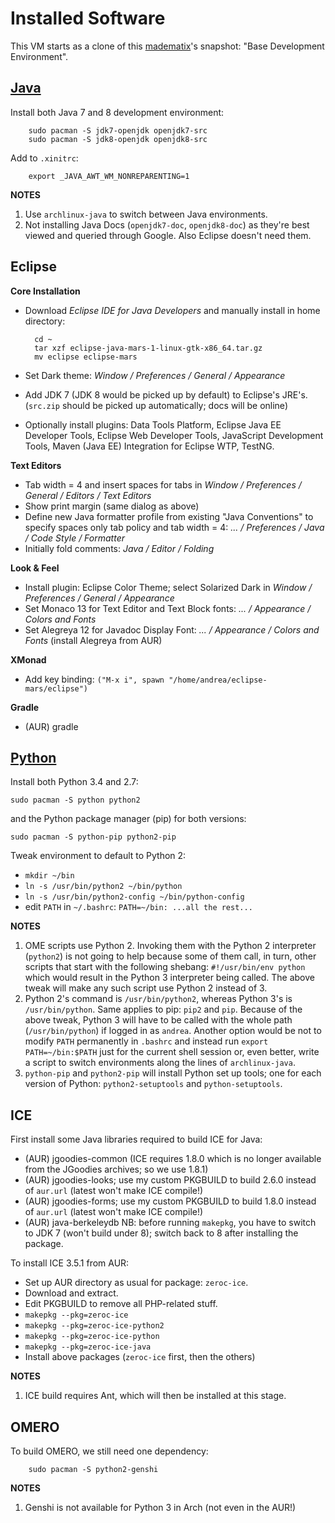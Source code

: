 Installed Software
==================

This VM starts as a clone of this [madematix][madematix]'s snapshot:
"Base Development Environment".

[Java][arch-java]
------
Install both Java 7 and 8 development environment:

        sudo pacman -S jdk7-openjdk openjdk7-src
        sudo pacman -S jdk8-openjdk openjdk8-src

Add to `.xinitrc`:

        export _JAVA_AWT_WM_NONREPARENTING=1

**NOTES**

1. Use `archlinux-java` to switch between Java environments.
2. Not installing Java Docs (`openjdk7-doc`, `openjdk8-doc`) as they're best viewed and
queried through Google. Also Eclipse doesn't need them.


Eclipse
-------
**Core Installation**

* Download *Eclipse IDE for Java Developers* and manually install in home directory:

        cd ~
        tar xzf eclipse-java-mars-1-linux-gtk-x86_64.tar.gz
        mv eclipse eclipse-mars
    
* Set Dark theme: *Window / Preferences / General / Appearance*
* Add JDK 7 (JDK 8 would be picked up by default) to Eclipse's JRE's.
  (`src.zip` should be picked up automatically; docs will be online)
* Optionally install plugins: Data Tools Platform, Eclipse Java EE Developer
  Tools, Eclipse Web Developer Tools, JavaScript Development Tools, Maven
  (Java EE) Integration for Eclipse WTP, TestNG.

**Text Editors**

* Tab width = 4 and insert spaces for tabs in *Window / Preferences / General /
  Editors / Text Editors*
* Show print margin (same dialog as above)
* Define new Java formatter profile from existing "Java Conventions" to specify spaces
  only tab policy and tab width = 4: *... / Preferences / Java / Code Style / Formatter*
* Initially fold comments: *Java / Editor / Folding*

**Look & Feel**

* Install plugin: Eclipse Color Theme; select Solarized Dark in *Window / Preferences
  / General / Appearance*
* Set Monaco 13 for Text Editor and Text Block fonts: *... / Appearance / Colors and Fonts*
* Set Alegreya 12 for Javadoc Display Font: *... / Appearance / Colors and Fonts*
  (install Alegreya from AUR)

**XMonad**

* Add key binding: `("M-x i", spawn "/home/andrea/eclipse-mars/eclipse")`

**Gradle**

* (AUR) gradle


[Python][arch-python]
--------
Install both Python 3.4 and 2.7:

    sudo pacman -S python python2

and the Python package manager (pip) for both versions:

    sudo pacman -S python-pip python2-pip

Tweak environment to default to Python 2:

* `mkdir ~/bin`
* `ln -s /usr/bin/python2 ~/bin/python`
* `ln -s /usr/bin/python2-config ~/bin/python-config`
* edit `PATH` in `~/.bashrc`: `PATH=~/bin: ...all the rest...`

**NOTES**

1. OME scripts use Python 2. Invoking them with the Python 2 interpreter (`python2`) is
not going to help because some of them call, in turn, other scripts that start with the
following shebang: `#!/usr/bin/env python`
which would result in the Python 3 interpreter being called. The above tweak will make
any such script use Python 2 instead of 3.
2. Python 2's command is `/usr/bin/python2`, whereas Python 3's is `/usr/bin/python`.
Same applies to pip: `pip2` and `pip`. Because of the above tweak, Python 3 will have
to be called with the whole path (`/usr/bin/python`) if logged in as `andrea`.
Another option would be not to modify `PATH` permanently in `.bashrc` and instead run
`export PATH=~/bin:$PATH` just for the current shell session or, even better, write a
script to switch environments along the lines of `archlinux-java`.
3. `python-pip` and `python2-pip` will install Python set up tools; one for each version
of Python: `python2-setuptools` and `python-setuptools`.


ICE
---
First install some Java libraries required to build ICE for Java:

  * (AUR) jgoodies-common (ICE requires 1.8.0 which is no longer available from the
          JGoodies archives; so we use 1.8.1)
  * (AUR) jgoodies-looks; use my custom PKGBUILD to build 2.6.0 instead of `aur.url`
          (latest won't make ICE compile!)
  * (AUR) jgoodies-forms; use my custom PKGBUILD to build 1.8.0 instead of `aur.url`
          (latest won't make ICE compile!)
  * (AUR) java-berkeleydb
      NB: before running `makepkg`, you have to switch to JDK 7 (won't build under 8);
      switch back to 8 after installing the package.

To install ICE 3.5.1 from AUR:

  * Set up AUR directory as usual for package: `zeroc-ice`.
  * Download and extract.
  * Edit PKGBUILD to remove all PHP-related stuff.
  * `makepkg --pkg=zeroc-ice`
  * `makepkg --pkg=zeroc-ice-python2`
  * `makepkg --pkg=zeroc-ice-python`
  * `makepkg --pkg=zeroc-ice-java`
  * Install above packages (`zeroc-ice` first, then the others)

**NOTES**
1. ICE build requires Ant, which will then be installed at this stage.

OMERO
-----
To build OMERO, we still need one dependency:

        sudo pacman -S python2-genshi

**NOTES**

1. Genshi is not available for Python 3 in Arch (not even in the AUR!) 






[arch-java]: https://wiki.archlinux.org/index.php/Java
    "ArchLinux Wiki"

[arch-eclipse]: https://wiki.archlinux.org/index.php/Eclipse
    "ArchLinux Wiki"

[arch-python]: https://wiki.archlinux.org/index.php/Python
    "ArchLinux Wiki"

[madematix]: https://github.com/c0c0n3/archlinux/tree/master/vm/src/installation-guide
    "base vm"

